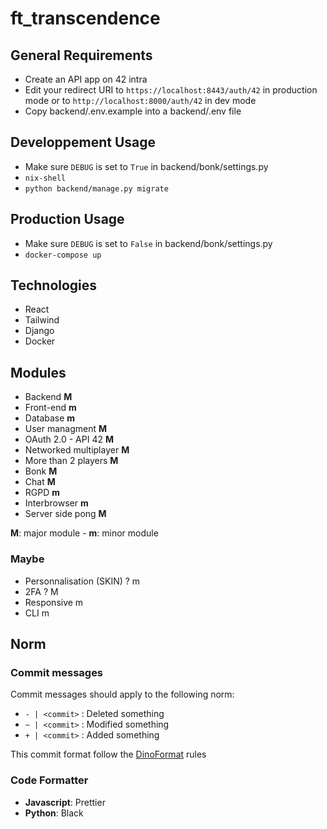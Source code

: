 # ft_transcendence

## General Requirements
- Create an API app on 42 intra
- Edit your redirect URI to ```https://localhost:8443/auth/42``` in production mode or to ```http://localhost:8000/auth/42``` in dev mode
- Copy backend/.env.example into a backend/.env file

## Developpement Usage
- Make sure ```DEBUG``` is set to ```True``` in backend/bonk/settings.py
- ```nix-shell```
- ```python backend/manage.py migrate```

 ## Production Usage
 - Make sure ```DEBUG``` is set to ```False``` in backend/bonk/settings.py
 - ```docker-compose up```

## Technologies
- React
- Tailwind
- Django
- Docker

## Modules
- Backend **M**
- Front-end **m**
- Database **m**
- User managment **M**
- OAuth 2.0 - API 42 **M**
- Networked multiplayer **M**
- More than 2 players **M**
- Bonk **M**
- Chat **M**
- RGPD **m**
- Interbrowser **m**
- Server side pong **M**

**M**: major module - **m**: minor module

### Maybe
- Personnalisation (SKIN) ? m
- 2FA ? M
- Responsive m
- CLI m

## Norm
### Commit messages
Commit messages should apply to the following norm:
- ```- | <commit>``` : Deleted something
- ```~ | <commit>``` : Modified something
- ```+ | <commit>``` : Added something

This commit format follow the [DinoFormat](github.com/DinoMalin/DinoFormat) rules

### Code Formatter
- **Javascript**: Prettier
- **Python**: Black

